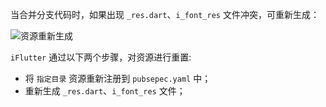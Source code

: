 当合并分支代码时，如果出现 `_res.dart`、`i_font_res` 文件冲突，可重新生成：

![资源重新生成](https://iflutter.toolu.cn/configs/config_gen_res.png)

`iFlutter` 通过以下两个步骤，对资源进行重置:
- 将 `指定目录` 资源重新注册到 `pubsepec.yaml` 中；
- 重新生成 `_res.dart`、`i_font_res` 文件；
